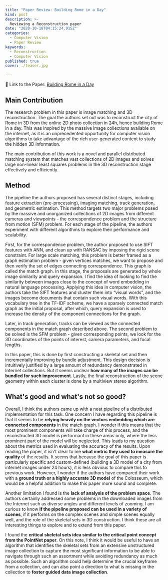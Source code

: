 ```yaml
---
title: "Paper Review: Building Rome in a Day"
kind: post
description: >-
  Reviewing a Reconstruction paper
date: "2020-10-18T04:15:24.915Z"
categories:
  - Computer Vision
  - Paper Review
keywords:
  - Reconstruction
  - Computer Vision
published: true
cover: ./teaser.jpg

---
```


📖 Link to the Paper: [Building Rome in a Day](https://www2.cs.duke.edu/courses/spring19/compsci527/papers/Agarwal.pdf)

## Main Contribution

The research problem in this paper is image matching and 3D reconstruction. The goal the authors set out was to reconstruct the city of Rome in 3D from the online 2D photo collection in 24h, hence building Rome in a day. This was inspired by the massive image collections available on the internet, as it is an unprecedented opportunity for computer vision algorithms to take advantage of the rich user-generated content to study the hidden 3D information.

The main contribution of this work is a novel and parallel distributed matching system that matches vast collections of 2D images and solves large non-linear least squares problems in the 3D reconstruction stage effectively and efficiently.

## Method

The pipeline the authors proposed has several distinct stages, including feature extraction (pre-processing), imaging matching, track generation, and geometric estimation. This method targets two major problems posed by the massive and unorganized collections of 2D images from different cameras and viewpoints - the correspondence problem and the structure from motion (SFM) problem. For each stage of the pipeline, the authors experiment with different algorithms to explore their performance and scalability. 

First, for the correspondence problem, the author proposed to use SIFT features with ANN, and clean up with RANSAC by imposing the rigid scene constraint. For large scale matching, this problem is better framed as a graph estimation problem - given vertices matches, we want to propose and then verify the set of edges connecting correspondence. This graph is called the match graph. In this stage, the proposals are generated by whole image similarity and query expansion. I find the idea of looking to find the similarity between images close to the concept of word embedding in natural language processing. Applying this idea in computer vision, the authors take the SIFT features and cluster them into “visual words”, and the images become documents that contain such visual words. With this vocabulary tree in the TF-IDF scheme, we have a sparsely connected match graph as the initial proposal, after which, query expansion is used to increase the density of the component connections for the graph. 

Later, in track generation, tracks can be viewed as the connected components in the match graph described above. The second problem to be solved is the SFM problem - given corresponding points, we look for the 3D coordinates of the points of interest, camera parameters, and focal lengths. 

In this paper, this is done by first constructing a skeletal set and then incrementally improving by bundle adjustment. This design decision is intuitively justified by a large amount of redundancy demonstrated in Internet collections. But it seems unclear <b>how many of the images can be bundled for such improvement</b>. Lastly, the final reconstruction of the scene geometry within each cluster is done by a multiview stereo algorithm.


## What's good and what's not so good?

Overall, I think the authors came up with a neat pipeline of a distributed implementation for this task. One concern I have regarding this pipeline is that it seems to be <b>relying heavily on the vectors embedding which are connected components</b> in the match graph. I wonder if this means that the most prominent components will take charge of this process, and the reconstructed 3D model is performant in these areas only, where the less prominent part of the model will be neglected. This leads to my question about the metrics used in evaluating the accuracy of the results. Upon reading the paper, it isn't clear to me <b>what metric they used to measure the quality</b> of the results. It seems that because the goal of this paper is particularly specific and custom-defined (building a 3D model of a city from internet images under 24 hours), it is less obvious to compare this to previous work. However, I wonder if the authors have compared their work with a <b>ground truth or a highly accurate 3D model</b> of the Colosseum, which would be a helpful addition to make this paper more sound and complete. 

Another limitation I found is the <b>lack of analysis of the problem space</b>. The authors certainly addressed some problems in the downloaded images from the Internet such as diverse angles and different levels of zooming. I am curious to know <b>if the pipeline proposed can be used in a variety of scenes</b>, if it performs on the complex scenes and simple scenes equally well, and the role of the skeletal sets in 3D construction. I think these are all interesting things to explore and to extend from this paper. 

I found the <b>critical skeletal sets idea similar to the critical point concept from the PointNet paper</b>. On this note, I think it would be useful to have an algorithm that identifies the skeletal sets from an extensive unstructured image collection to capture the most significant information to be able to navigate through such an assortment while avoiding redundancy as much as possible. Such an algorithm could help determine the crucial keyframe from a collection, and can also point a direction to what is missing in the collection to <b>foster guided data image collection</b>. 
